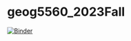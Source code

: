 # geog5560_2023Fall

[![Binder](https://mybinder.org/badge_logo.svg)](https://mybinder.org/v2/gh/weikang9009/geog5560_2023Fall/HEAD)
